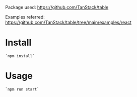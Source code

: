 
Package used: https://github.com/TanStack/table

Examples referred: https://github.com/TanStack/table/tree/main/examples/react


# Install
    `npm install`

# Usage
    `npm run start`